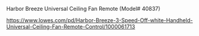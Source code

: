 Harbor Breeze Universal Ceiling Fan Remote (Model# 40837)

https://www.lowes.com/pd/Harbor-Breeze-3-Speed-Off-white-Handheld-Universal-Ceiling-Fan-Remote-Control/1000061713
